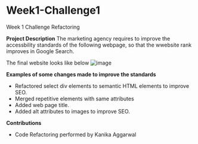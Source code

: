 # Week1-Challenge1
Week 1 Challenge Refactoring

**Project Description**
The marketing agency requires to improve the accessbility standards of the following webpage, so that the wwebsite rank improves in Google Search.

The final website looks like below
![image](https://github.com/KanikaAggarwalCode/Week1-Challenge1-CodeRefactoring/assets/151467793/96ec5f7e-8650-4655-8454-2b0009541bcc)

**Examples of some changes made to improve the standards**
- Refactored select div elements to semantic HTML elements to improve SEO.
- Merged repetitive elements with same attributes
- Added web page title.
- Added alt attributes to images to improve SEO.

**Contributions**
- Code Refactoring performed by Kanika Aggarwal
